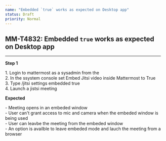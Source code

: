 ```yaml
---
name: "Embedded `true` works as expected on Desktop app"
status: Draft
priority: Normal
---
```


## MM-T4832: Embedded `true` works as expected on Desktop app

---

**Step 1**

1\. Login to mattermost as a sysadmin from the\
2\. In the ssystem console set Embed Jitsi video inside Mattermost to True\
3\. Type /jitsi settings embedded true\
4\. Launch a jistsi meeting

**Expected**

\- Meeting opens in an embeded window\
\- User can't grant access to mic and camera when the embeded window is being used\
\- User can leavbe the meeting from the embeded window\
\- An option is availble to leave embeded mode and lauch the meeting from a browser

